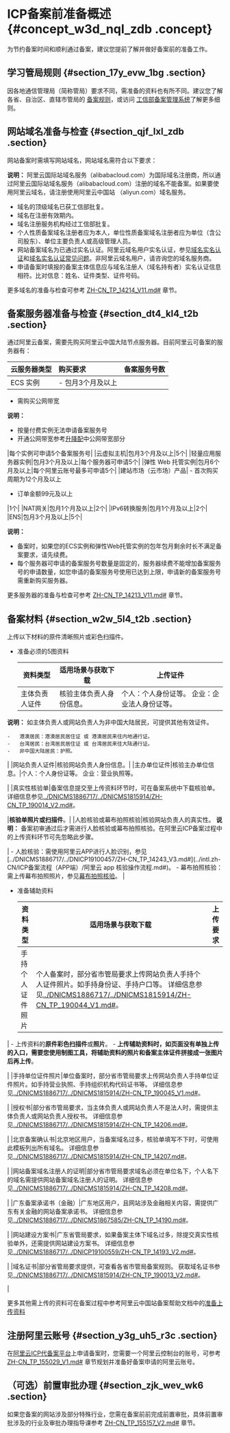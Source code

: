 # ICP备案前准备概述 {#concept_w3d_nql_zdb .concept}

为节约备案时间和顺利通过备案，建议您提前了解并做好备案前的准备工作。

## 学习管局规则 {#section_17y_evw_1bg .section}

因各地通信管理局（简称管局）要求不同，需准备的资料也有所不同。建议您了解各省、自治区、直辖市管局的 [备案规则](https://beian.aliyun.com/?spm=a2c4g.750001.765261.5.GoB9kU#MapDataContainer)，或访问 [工信部备案管理系统](http://www.beian.miit.gov.cn)了解更多细则。

## 网站域名准备与检查 {#section_qjf_lxl_zdb .section}

网站备案时需填写网站域名，网站域名需符合以下要求：

**说明：** 阿里云国际站域名服务（alibabacloud.com）为国际域名注册商，所以通过阿里云国际站域名服务（alibabacloud.com）注册的域名不能备案。如果要使用阿里云域名，请注册使用阿里云中国站 （aliyun.com）域名服务。

-   域名的顶级域名已获工信部批复。
-   域名在注册有效期内。
-   域名注册服务机构经过工信部批复。
-   个人性质备案域名注册者应为本人，单位性质备案域名注册者应为单位（含公司股东）、单位主要负责人或高级管理人员。
-   网站备案域名为已通过实名认证。阿里云域名用户实名认证，参见[域名实名认证](https://help.aliyun.com/document_detail/35881.html)和[域名实名认证常见问题](https://help.aliyun.com/document_detail/41880.html)。非阿里云域名用户，请咨询您的域名服务商。
-   申请备案时填报的备案主体信息应与域名注册人（域名持有者）实名认证信息相符。比对信息：姓名、证件类型、证件号码。

更多域名的准备与检查可参考 [ZH-CN\_TP\_14214\_V11.md\#](intl.zh-CN/ICP备案前准备/网站域名准备与检查.md#) 章节。

## 备案服务器准备与检查 {#section_dt4_kl4_t2b .section}

通过阿里云备案，需要先购买阿里云中国大陆节点服务器。目前阿里云可备案的服务器有：

|云服务器类型|购买要求|备案服务号数|
|:-----|:---|:-----|
|ECS 实例| -   包月3个月及以上
-   需购买公网带宽

 **说明：** 

-   按量付费实例无法申请备案服务号
-   开通公网带宽参考[升降配](https://help.aliyun.com/document_detail/25437.html)中公网带宽部分

 |每个实例可申请5个备案服务号|
|云虚拟主机|包月3个月及以上|5个|
|轻量应用服务器实例|包月3个月及以上|每个服务器可申请5个|
|弹性 Web 托管实例|包月6个月及以上|每个阿里云账号最多可申请5个|
|建站市场（云市场）产品| -   首次购买周期为12个月及以上
-   订单金额99元及以上

 |1个|
|NAT网关|包月1个月及以上|2个|
|IPv6转换服务|包月1个月及以上|2个|
|ENS|包月3个月及以上|5个|

**说明：** 

-   备案时，如果您的ECS实例和弹性Web托管实例的包年包月剩余时长不满足备案要求，请先续费。
-   每个服务器可申请的备案服务号数量是固定的，服务器续费不能增加备案服务号的申请数量，如您申请的备案服务号使用已达到上限，申请新的备案服务号需重新购买服务器。

更多服务器的准备与检查可参考 [ZH-CN\_TP\_14213\_V11.md\#](intl.zh-CN/ICP备案前准备/托管服务器及接入检查/备案服务器（接入信息）准备与检查.md#) 章节。

## 备案材料 {#section_w2w_5l4_t2b .section}

上传以下材料的原件清晰照片或彩色扫描件。

-   准备必须的5图资料

    |资料类型|适用场景与获取下载|上传证件|
    |----|---------|----|
    |主体负责人证件|核验主体负责人身份信息。|个人：个人身份证等。 企业：企业法人身份证等。

**说明：** 如主体负责人或网站负责人为非中国大陆居民，可提供其他有效证件。

    -   港澳居民：港澳居民居住证 或 港澳居民来往内地通行证。
    -   台湾居民：台湾居民居住证 或 台湾居民来往大陆通行证。
    -   非中国大陆居民：护照。
 |
    |网站负责人证件|核验网站负责人身份信息。|
    |主办单位证件|核验主办单位信息。|个人：个人身份证等。 企业：营业执照等。

 |
    |真实性核验单|备案信息提交至上传资料环节时，可在备案系统中下载核验单。 详细信息参见[../DNICMS1886717/../DNICMS1815914/ZH-CN\_TP\_190014\_V2.md\#](../intl.zh-CN/资料下载/核验单.md#)。

 |**核验单照片或扫描件**。|
    |人脸核验或幕布拍照核验|核验网站负责人的真实性。 **说明：** 备案初审通过后才需进行人脸核验或幕布拍照核验。在阿里云ICP备案过程中的上传资料环节可先忽略此步骤。

 |     -   人脸核验：需使用阿里云APP进行人脸识别，参见[../DNICMS1886717/../DNICP19100457/ZH-CN\_TP\_14243\_V3.md\#](../intl.zh-CN/ICP备案流程（APP端）/阿里云 app 核验操作流程.md#)。
    -   幕布拍照核验：需上传幕布拍照照片，参见[幕布拍照核验](../intl.zh-CN/ICP备案流程（PC端）/人脸核验或幕布拍照核验.md#)。
 |

-   准备辅助资料

    |资料类型|适用场景与获取下载|上传要求|
    |----|---------|----|
    |手持个人证件照片|个人备案时，部分省市管局要求上传网站负责人手持个人证件照片。如手持身份证、手持户口等。 详细信息参见[../DNICMS1886717/../DNICMS1815914/ZH-CN\_TP\_190044\_V1.md\#](../intl.zh-CN/资料下载/手持个人证件照片.md#)。

 |     -   上传资料的**原件彩色扫描件**或**照片**。
    -   **上传辅助资料时，如页面没有单独上传的入口，需要您使用制图工具，将辅助资料的照片和备案主体证件拼接成一张图片后再上传**。

 |
    |手持单位证件照片|单位备案时，部分省市管局要求上传网站负责人手持单位证件照片。如手持营业执照、手持组织机构代码证书等。 详细信息参见[../DNICMS1886717/../DNICMS1815914/ZH-CN\_TP\_190045\_V1.md\#](../intl.zh-CN/资料下载/手持单位证件照片.md#)。

 |
    |授权书|部分省市管局要求，当主体负责人或网站负责人不是法人时，需提供主体负责人或网站负责人授权书。 详细信息参见[../DNICMS1886717/../DNICMS1815914/ZH-CN\_TP\_14206.md\#](../intl.zh-CN/资料下载/授权书.md#)。

 |
    |北京备案确认书|北京地区用户，当备案域名过多，核验单填写不下时，可使用此模板列出所有域名。 详细信息参见[../DNICMS1886717/../DNICMS1815914/ZH-CN\_TP\_14207.md\#](../intl.zh-CN/资料下载/北京备案确认书.md#)。

 |
    |网站备案域名注册人的证明|部分省市管局要求域名必须在单位名下，个人名下的域名需提供网站备案域名注册人的证明。 详细信息参见[../DNICMS1886717/../DNICMS1815914/ZH-CN\_TP\_14208.md\#](../intl.zh-CN/资料下载/有关网站备案域名注册人的证明.md#)。

 |
    |广东备案承诺书（金融）|广东地区用户，且网站涉及金融相关内容，需提供广东有关金融的网站备案承诺书。 详细信息参见[../DNICMS1886717/../DNICMS1867585/ZH-CN\_TP\_14190.md\#](../intl.zh-CN/ICP备案前准备/学习管局规则/省市特殊要求/广东备案承诺书（金融）.md#)。

 |
    |网站建设方案书|广东省管局要求，如果备案主体下域名过多，除提交真实性核验单外，还需提供网站建设方案书。 详细信息参见[../DNICMS1886717/../DNICP19100559/ZH-CN\_TP\_14193\_V2.md\#](../intl.zh-CN/ICP备案前准备/学习管局规则/省市特殊要求/网站建设方案书.md#)。

 |
    |域名证书|部分省管局要求提供，可查看各省市管局备案规则。 获取域名证书参见[../DNICMS1886717/../DNICMS1815914/ZH-CN\_TP\_190013\_V2.md\#](../intl.zh-CN/资料下载/域名证书.md#)。

 |


更多其他需上传的资料可在备案过程中参考阿里云中国站备案帮助文档中的[准备上传资料](https://help.aliyun.com/knowledge_detail/36962.html#title-9a9-zj8-a09)

## 注册阿里云账号 {#section_y3g_uh5_r3c .section}

在[阿里云ICP代备案平台](https://beian.aliyun.com/order/index.htm)上申请备案时，您需要一个阿里云控制台的账号，可参考 [ZH-CN\_TP\_155029\_V1.md\#](intl.zh-CN/ICP备案前准备/注册阿里云账号.md#) 章节规划并准备好备案申请的阿里云账号。

## （可选）前置审批办理 {#section_zjk_wev_wk6 .section}

如果您备案的网站涉及部分特殊行业，您需在备案前前完成前置审批，具体前置审批涉及的行业及审批办理指导课参考 [ZH-CN\_TP\_155157\_V2.md\#](intl.zh-CN/ICP备案前准备/前置审批.md#) 章节。

